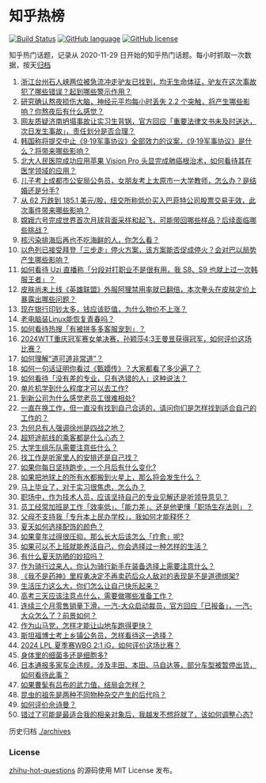 # 知乎热榜
[![Build Status](https://github.com/ToWeLong/zhihu-hot-questions/workflows/CI/badge.svg)](https://github.com/ToWeLong/zhihu-hot-questions/actions)
[![GitHub language](https://img.shields.io/badge/language-golang-orange.svg)](https://golang.org/)
[![GitHub license](https://img.shields.io/github/license/ToWeLong/zhihu-hot-questions)](https://github.com/ToWeLong/zhihu-hot-questions/blob/main/LICENSE)

知乎热门话题，记录从 2020-11-29 日开始的知乎热门话题。每小时抓取一次数据，按天[归档](./archives)

<!-- BEGIN -->

1. [浙江台州石人峡两位被急流冲走驴友已找到，均无生命体征，驴友在这次事故犯了哪些错误？起到哪些警示作用？](https://www.zhihu.com/question/657965756)
1. [研究确认熬夜损伤大脑，神经元平均每小时丢失 2.2 个突触，将产生哪些影响？你熬夜后有什么感觉？](https://www.zhihu.com/question/657985181)
1. [网友质疑济南坍塌事故让实习生背锅，官方回应「重要法律文书未及时送达，次日发生事故」，责任划分是否合理？](https://www.zhihu.com/question/658037282)
1. [韩国称将提交中止《9·19军事协议》全部效力的议案，《9·19军事协议》是什么？将带来哪些影响？](https://www.zhihu.com/question/657980357)
1. [北大人民医院成功应用苹果 Vision Pro 头显完成肺癌根治术，如何看待其在医学领域的应用？](https://www.zhihu.com/question/658001572)
1. [儿子考上成都市公安局公务员，女朋友考上太原市一大学教师，怎么办？是结婚还是分手?](https://www.zhihu.com/question/655128362)
1. [从 62 万跌到 185.1 美元/股，纽交所称低价买入巴菲特公司股票交易无效，此次事件带来哪些影响？](https://www.zhihu.com/question/658030624)
1. [嫦娥六号完成世界首次月球背面采样和起飞，可能带回哪些样品？后续面临哪些挑战？](https://www.zhihu.com/question/658031142)
1. [核污染排海后再也不吃海鲜的人，你怎么看？](https://www.zhihu.com/question/657550806)
1. [以色列已接受拜登「三步走」停火方案，该方案能否促成停火？会对巴以局势产生哪些影响？](https://www.zhihu.com/question/658041408)
1. [如何看待 Uzi 直播称「分段对打职业不是很有用，我 S8、S9 也就上过一次韩服王者」？](https://www.zhihu.com/question/657978784)
1. [皮肤尚未上线《英雄联盟》外服阿狸禁用率就已翻倍，本次拳头在皮肤定价上暴露出哪些问题？](https://www.zhihu.com/question/657978736)
1. [现在银行印钞太多，钱应该贬值，为什么物价不上涨？](https://www.zhihu.com/question/657462534)
1. [老电脑装Linux能恢复青春吗？](https://www.zhihu.com/question/652500089)
1. [如何看待热搜「有被拼多多客服宠到」？](https://www.zhihu.com/question/657994979)
1. [2024WTT重庆冠军赛女单决赛，孙颖莎4:3王曼昱获得冠军，如何评价这场比赛？](https://www.zhihu.com/question/658003603)
1. [如何理解“道可道非常道”？](https://www.zhihu.com/question/653665546)
1. [如何一句话证明你看过《甄嬛传》？大家都看了多少遍了？](https://www.zhihu.com/question/658000266)
1. [如何看待「没有差的专业，只有选错的人」这种说法？](https://www.zhihu.com/question/656737913)
1. [单片机学到什么程度才可以去工作?](https://www.zhihu.com/question/639955150)
1. [到新公司为什么感觉老员工很难相处?](https://www.zhihu.com/question/656283761)
1. [一直在换工作，但一直没有找到自己合适的，请问你们是怎样找到适合自己的工作的？](https://www.zhihu.com/question/657024405)
1. [为何总有人强调徐州是四战之地？](https://www.zhihu.com/question/620832838)
1. [超短途航线的乘客都是什么心态？](https://www.zhihu.com/question/630024375)
1. [大学生组乐队需要注意些什么？](https://www.zhihu.com/question/304882766)
1. [找工作是听家里人的安排还是自己找？](https://www.zhihu.com/question/656907753)
1. [如果你每日坚持跑步，一个月后有什么变化?](https://www.zhihu.com/question/657569426)
1. [如果把地球上的所有水都搬到火星上，那么将会发生什么？](https://www.zhihu.com/question/655969127)
1. [马上毕业了，对于实习很焦虑，怎么办？](https://www.zhihu.com/question/656019215)
1. [职场中，作为技术人员，应该坚持自己的专业见解还是听领导意见？](https://www.zhihu.com/question/657889854)
1. [员工经常加班是工作「效率低」、「能力差」、还是他更懂「职场生存法则」？](https://www.zhihu.com/question/657743549)
1. [父母不支持我「专升本上民办学校」，我如何才能释怀？](https://www.zhihu.com/question/657209358)
1. [夏天如何选择配饰的颜色？](https://www.zhihu.com/question/656287980)
1. [如果童年过得很压抑，那么长大后该怎么「疗愈」呢?](https://www.zhihu.com/question/657300808)
1. [如果可以不上班就能养活自己，你会选择过一种怎样的生活？](https://www.zhihu.com/question/657535065)
1. [有什么夏天防晒的妙招吗？](https://www.zhihu.com/question/656957174)
1. [作为骑行过来人，你认为骑行新手在装备选择上需要注意什么？](https://www.zhihu.com/question/656313099)
1. [《我不是药神》里程勇决定不再卖药后众人敌对的表现是不是道德绑架?](https://www.zhihu.com/question/284465622)
1. [生活压力这么大，你们怎么让自己快乐起来？](https://www.zhihu.com/question/657925109)
1. [高考三天应该注意点什么，需要做哪些准备工作？](https://www.zhihu.com/question/657565712)
1. [连续三个月零售销量下滑，一汽-大众启动裁员，官方回应「已报备」，一汽-大众怎么了？前景如何？](https://www.zhihu.com/question/657448889)
1. [作为山马党，怎样才能让山地车跑得更快？](https://www.zhihu.com/question/657690681)
1. [斯坦福博士考上乡镇公务员，怎样看待这一选择？](https://www.zhihu.com/question/657975105)
1. [2024 LPL 夏季赛WBG 2:1 iG，如何评价这场比赛？](https://www.zhihu.com/question/657993911)
1. [身体里的细菌多还是细胞多?](https://www.zhihu.com/question/655770905)
1. [日本通报多家车企违规，涉及丰田、本田、马自达等，部分车型被暂停出货，如何看待此事？](https://www.zhihu.com/question/657985151)
1. [如果曹髦有吕布的武力值，结局会怎样？](https://www.zhihu.com/question/534223922)
1. [昆虫的祖先是两种不同物种杂交产生的后代吗？](https://www.zhihu.com/question/656601151)
1. [如何评价佘诗曼？](https://www.zhihu.com/question/431496421)
1. [错过了可能是最适合我的相亲对象后，我越发不想将就了，该如何调整心态?](https://www.zhihu.com/question/655177995)

<!-- END -->

历史归档 [./archives](./archives)


### License
[zhihu-hot-questions](https://github.com/towelong/zhihu-hot-questions) 的源码使用 MIT License 发布。